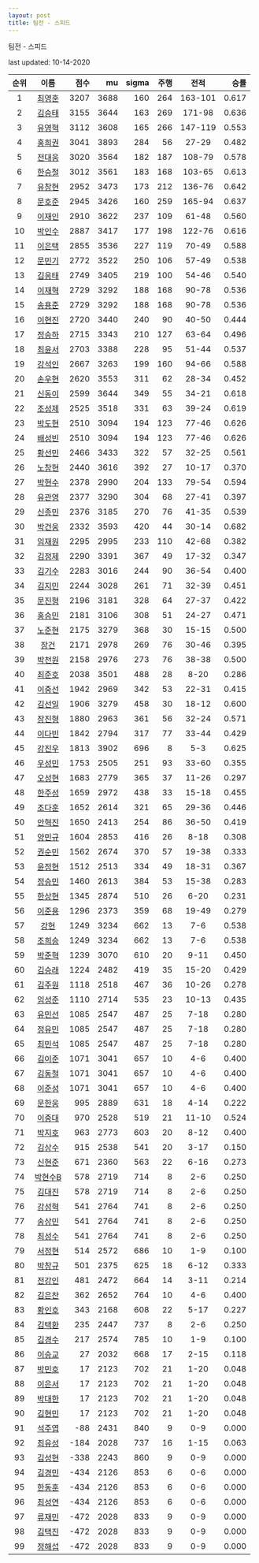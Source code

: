 ```yaml
---
layout: post
title: 팀전 - 스피드
---
```



팀전 - 스피드


last updated: 10-14-2020

| 순위 | 이름 | 점수 | mu | sigma | 주행 | 전적 | 승률 |
|:---:|:---:|---:|---:|---:|---:|:---:|---:|
| 1 | [최영훈](../choiyeonghun) | 3207 | 3688 | 160 | 264 | 163-101 | 0.617 |
| 2 | [김승태](../gimseungtae) | 3155 | 3644 | 163 | 269 | 171-98 | 0.636 |
| 3 | [유영혁](../yuyeonghyeok) | 3112 | 3608 | 165 | 266 | 147-119 | 0.553 |
| 4 | [홍희권](../hongheegweon) | 3041 | 3893 | 284 | 56 | 27-29 | 0.482 |
| 5 | [전대웅](../jeondaewoong) | 3020 | 3564 | 182 | 187 | 108-79 | 0.578 |
| 6 | [한승철](../hanseungcheol) | 3012 | 3561 | 183 | 168 | 103-65 | 0.613 |
| 7 | [유창현](../yuchanghyeon) | 2952 | 3473 | 173 | 212 | 136-76 | 0.642 |
| 8 | [문호준](../munhojun) | 2945 | 3426 | 160 | 259 | 165-94 | 0.637 |
| 9 | [이재인](../ijaein) | 2910 | 3622 | 237 | 109 | 61-48 | 0.560 |
| 10 | [박인수](../bakinsu) | 2887 | 3417 | 177 | 198 | 122-76 | 0.616 |
| 11 | [이은택](../ieuntaek) | 2855 | 3536 | 227 | 119 | 70-49 | 0.588 |
| 12 | [문민기](../munmingi) | 2772 | 3522 | 250 | 106 | 57-49 | 0.538 |
| 13 | [김응태](../gimeungtae) | 2749 | 3405 | 219 | 100 | 54-46 | 0.540 |
| 14 | [이재혁](../ijaehyeok) | 2729 | 3292 | 188 | 168 | 90-78 | 0.536 |
| 15 | [송용준](../songyongjun) | 2729 | 3292 | 188 | 168 | 90-78 | 0.536 |
| 16 | [이현진](../ihyeonjin) | 2720 | 3440 | 240 | 90 | 40-50 | 0.444 |
| 17 | [정승하](../jeongseungha) | 2715 | 3343 | 210 | 127 | 63-64 | 0.496 |
| 18 | [최윤서](../choiyunseo) | 2703 | 3388 | 228 | 95 | 51-44 | 0.537 |
| 19 | [강석인](../gangseokin) | 2667 | 3263 | 199 | 160 | 94-66 | 0.588 |
| 20 | [손우현](../sonuhyeon) | 2620 | 3553 | 311 | 62 | 28-34 | 0.452 |
| 21 | [신동이](../shindongi) | 2599 | 3644 | 349 | 55 | 34-21 | 0.618 |
| 22 | [조성제](../joseongje) | 2525 | 3518 | 331 | 63 | 39-24 | 0.619 |
| 23 | [박도현](../bakdohyeon) | 2510 | 3094 | 194 | 123 | 77-46 | 0.626 |
| 24 | [배성빈](../baeseongbin) | 2510 | 3094 | 194 | 123 | 77-46 | 0.626 |
| 25 | [황선민](../hwangseongmin) | 2466 | 3433 | 322 | 57 | 32-25 | 0.561 |
| 26 | [노창현](../nochanghyeon) | 2440 | 3616 | 392 | 27 | 10-17 | 0.370 |
| 27 | [박현수](../bakhyeonsu) | 2378 | 2990 | 204 | 133 | 79-54 | 0.594 |
| 28 | [유관영](../yugwanyeong) | 2377 | 3290 | 304 | 68 | 27-41 | 0.397 |
| 29 | [신종민](../shinjongmin) | 2376 | 3185 | 270 | 76 | 41-35 | 0.539 |
| 30 | [박건웅](../bakgeonung) | 2332 | 3593 | 420 | 44 | 30-14 | 0.682 |
| 31 | [임재원](../imjaewon) | 2295 | 2995 | 233 | 110 | 42-68 | 0.382 |
| 32 | [김정제](../gimjeongje) | 2290 | 3391 | 367 | 49 | 17-32 | 0.347 |
| 33 | [김기수](../gimgisu) | 2283 | 3016 | 244 | 90 | 36-54 | 0.400 |
| 34 | [김지민](../gimjimin) | 2244 | 3028 | 261 | 71 | 32-39 | 0.451 |
| 35 | [문진형](../munjinhyeong) | 2196 | 3181 | 328 | 64 | 27-37 | 0.422 |
| 36 | [홍승민](../hongseungmin) | 2181 | 3106 | 308 | 51 | 24-27 | 0.471 |
| 37 | [노준현](../nojunhyeon) | 2175 | 3279 | 368 | 30 | 15-15 | 0.500 |
| 38 | [장건](../janggeon) | 2171 | 2978 | 269 | 76 | 30-46 | 0.395 |
| 39 | [박천원](../bakcheonwon) | 2158 | 2976 | 273 | 76 | 38-38 | 0.500 |
| 40 | [최준호](../choijunho) | 2038 | 3501 | 488 | 28 | 8-20 | 0.286 |
| 41 | [이중선](../ijungseon) | 1942 | 2969 | 342 | 53 | 22-31 | 0.415 |
| 42 | [김선일](../gimseonil) | 1906 | 3279 | 458 | 30 | 18-12 | 0.600 |
| 43 | [장진형](../jangjinhyeong) | 1880 | 2963 | 361 | 56 | 32-24 | 0.571 |
| 44 | [이다빈](../idabin) | 1842 | 2794 | 317 | 77 | 33-44 | 0.429 |
| 45 | [강진우](../gangjinwu) | 1813 | 3902 | 696 | 8 | 5-3 | 0.625 |
| 46 | [우성민](../useongmin) | 1753 | 2505 | 251 | 93 | 33-60 | 0.355 |
| 47 | [오성현](../oseonghyeon) | 1683 | 2779 | 365 | 37 | 11-26 | 0.297 |
| 48 | [한주성](../hanjuseong) | 1659 | 2972 | 438 | 33 | 15-18 | 0.455 |
| 49 | [조다훈](../jodahun) | 1652 | 2614 | 321 | 65 | 29-36 | 0.446 |
| 50 | [안혁진](../anhyeokjin) | 1650 | 2413 | 254 | 86 | 36-50 | 0.419 |
| 51 | [양민규](../yangmingyu) | 1604 | 2853 | 416 | 26 | 8-18 | 0.308 |
| 52 | [권순민](../gweonsoonmin) | 1562 | 2674 | 370 | 57 | 19-38 | 0.333 |
| 53 | [윤정현](../yunjeonghyeon) | 1512 | 2513 | 334 | 49 | 18-31 | 0.367 |
| 54 | [정승민](../jeongseungmin) | 1460 | 2613 | 384 | 53 | 15-38 | 0.283 |
| 55 | [한상현](../hansanghyeon) | 1345 | 2874 | 510 | 26 | 6-20 | 0.231 |
| 56 | [이준용](../ijunyong) | 1296 | 2373 | 359 | 68 | 19-49 | 0.279 |
| 57 | [강현](../ganghyeon) | 1249 | 3234 | 662 | 13 | 7-6 | 0.538 |
| 58 | [조희승](../joheeseung) | 1249 | 3234 | 662 | 13 | 7-6 | 0.538 |
| 59 | [박준혁](../bakjunhyeok) | 1239 | 3070 | 610 | 20 | 9-11 | 0.450 |
| 60 | [김승래](../gimseungrae) | 1224 | 2482 | 419 | 35 | 15-20 | 0.429 |
| 61 | [김주원](../gimjuwon) | 1118 | 2518 | 467 | 36 | 10-26 | 0.278 |
| 62 | [임성준](../imseongjun) | 1110 | 2714 | 535 | 23 | 10-13 | 0.435 |
| 63 | [유민선](../yuminseon) | 1085 | 2547 | 487 | 25 | 7-18 | 0.280 |
| 64 | [정유민](../jeongyumin) | 1085 | 2547 | 487 | 25 | 7-18 | 0.280 |
| 65 | [최민석](../choiminseok) | 1085 | 2547 | 487 | 25 | 7-18 | 0.280 |
| 66 | [김이준](../gimijun) | 1071 | 3041 | 657 | 10 | 4-6 | 0.400 |
| 67 | [김동철](../gimdongcheol) | 1071 | 3041 | 657 | 10 | 4-6 | 0.400 |
| 68 | [이준성](../ijunseong) | 1071 | 3041 | 657 | 10 | 4-6 | 0.400 |
| 69 | [문한웅](../munhanung) | 995 | 2889 | 631 | 18 | 4-14 | 0.222 |
| 70 | [이중대](../ijungdae) | 970 | 2528 | 519 | 21 | 11-10 | 0.524 |
| 71 | [박지호](../bakjiho) | 963 | 2773 | 603 | 20 | 8-12 | 0.400 |
| 72 | [김상수](../gimsangsu) | 915 | 2538 | 541 | 20 | 3-17 | 0.150 |
| 73 | [신현준](../shinhyeonjun) | 671 | 2360 | 563 | 22 | 6-16 | 0.273 |
| 74 | [박현수B](../bakhyeonsu-b) | 578 | 2719 | 714 | 8 | 2-6 | 0.250 |
| 75 | [김대진](../gimdaejin) | 578 | 2719 | 714 | 8 | 2-6 | 0.250 |
| 76 | [강성혁](../gangseonghyeok) | 541 | 2764 | 741 | 8 | 2-6 | 0.250 |
| 77 | [송상민](../songsangmin) | 541 | 2764 | 741 | 8 | 2-6 | 0.250 |
| 78 | [최성수](../choiseongsu) | 541 | 2764 | 741 | 8 | 2-6 | 0.250 |
| 79 | [서정현](../seojeonghyeon) | 514 | 2572 | 686 | 10 | 1-9 | 0.100 |
| 80 | [박창규](../bakchanggyu) | 501 | 2375 | 625 | 18 | 6-12 | 0.333 |
| 81 | [전강인](../jeongangin) | 481 | 2472 | 664 | 14 | 3-11 | 0.214 |
| 82 | [김은찬](../gimeunchan) | 362 | 2652 | 764 | 10 | 4-6 | 0.400 |
| 83 | [황인호](../hwanginho) | 343 | 2168 | 608 | 22 | 5-17 | 0.227 |
| 84 | [김택환](../gimtaekhwan) | 235 | 2447 | 737 | 8 | 2-6 | 0.250 |
| 85 | [김경수](../gimgyeongsu) | 217 | 2574 | 785 | 10 | 1-9 | 0.100 |
| 86 | [이승교](../iseunggyo) | 27 | 2032 | 668 | 17 | 2-15 | 0.118 |
| 87 | [박민호](../bakminho) | 17 | 2123 | 702 | 21 | 1-20 | 0.048 |
| 88 | [이은서](../ieunseo) | 17 | 2123 | 702 | 21 | 1-20 | 0.048 |
| 89 | [박대한](../bakdaehan) | 17 | 2123 | 702 | 21 | 1-20 | 0.048 |
| 90 | [김현민](../gimhyunmin) | 17 | 2123 | 702 | 21 | 1-20 | 0.048 |
| 91 | [석주엽](../seokjuyeob) | -88 | 2431 | 840 | 9 | 0-9 | 0.000 |
| 92 | [최유성](../choiyuseong) | -184 | 2028 | 737 | 16 | 1-15 | 0.063 |
| 93 | [김성현](../gimseonghyeon) | -338 | 2243 | 860 | 9 | 0-9 | 0.000 |
| 94 | [김경민](../gimgyeongmin) | -434 | 2126 | 853 | 6 | 0-6 | 0.000 |
| 95 | [한동훈](../handonghun) | -434 | 2126 | 853 | 6 | 0-6 | 0.000 |
| 96 | [최성연](../choiseongyeon) | -434 | 2126 | 853 | 6 | 0-6 | 0.000 |
| 97 | [류재민](../ryujaemin) | -472 | 2028 | 833 | 9 | 0-9 | 0.000 |
| 98 | [김택진](../gimtaekjin) | -472 | 2028 | 833 | 9 | 0-9 | 0.000 |
| 99 | [정해섭](../jeonghaeseop) | -472 | 2028 | 833 | 9 | 0-9 | 0.000 |
